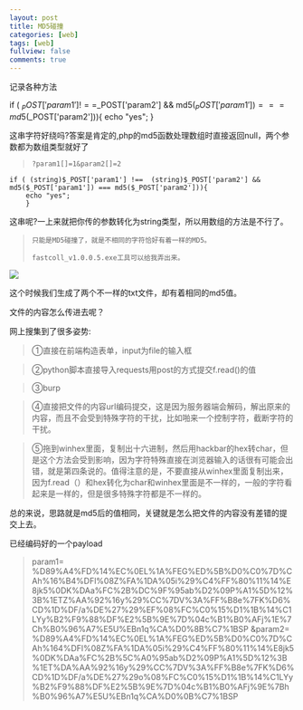 ```yaml
---
layout: post
title: MD5碰撞
categories: [web]
tags: [web]
fullview: false
comments: true
---
```


记录各种方法  
  
if ( $_POST['param1'] !==$_POST['param2'] && md5($_POST['param1']) === md5($_POST['param2'])){
    echo "yes";
        }  



这串字符好绕吗?答案是肯定的,php的md5函数处理数组时直接返回null，两个参数都为数组类型就好了  
>     ?param1[]=1&param2[]=2  

    if ( (string)$_POST['param1'] !==  (string)$_POST['param2'] && md5($_POST['param1']) === md5($_POST['param2'])){
        echo "yes";
        }  

这串呢?一上来就把你传的参数转化为string类型，所以用数组的方法是不行了。  

>     只能是MD5碰撞了，就是不相同的字符恰好有着一样的MD5。   
>     
>     fastcoll_v1.0.0.5.exe工具可以给我弄出来。  
>     
  
 ![](https://i.imgur.com/qzHfHxS.png) 
  
这个时候我们生成了两个不一样的txt文件，却有着相同的md5值。  

文件的内容怎么传进去呢？  

网上搜集到了很多姿势:  

>①直接在前端构造表单，input为file的输入框  

>②python脚本直接导入requests用post的方式提交f.read()的值  

>③burp  

>④直接把文件的内容url编码提交，这是因为服务器端会解码，解出原来的内容，而且不会受到特殊字符的干扰，比如啪来一个控制字符，截断字符的干扰。  

>⑤拖到winhex里面，复制出十六进制，然后用hackbar的hex转char，但是这个方法会受到影响，因为字符特殊直接在浏览器输入的话很有可能会出错，就是第四条说的。值得注意的是，不要直接从winhex里面复制出来，因为f.read（）和hex转化为char和winhex里面是不一样的，一般的字符看起来是一样的，但是很多特殊字符都是不一样的。  

总的来说，思路就是md5后的值相同，关键就是怎么把文件的内容没有差错的提交上去。  

已经编码好的一个payload
  
  

>param1=
%D89%A4%FD%14%EC%0EL%1A%FEG%ED%5B%D0%C0%7D%CAh%16%B4%DFl%08Z%FA%1DA%05i%29%C4%FF%80%11%14%E8jk5%0DK%DAa%FC%2B%DC%9F%95ab%D2%09P%A1%5D%12%3B%1ETZ%AA%92%16y%29%CC%7DV%3A%FF%B8e%7FK%D6%CD%1D%DF/a%DE%27%29%EF%08%FC%C0%15%D1%1B%14%C1LYy%B2%F9%88%DF%E2%5B%9E%7D%04c%B1%B0%AFj%1E%7Ch%B0%96%A7%E5U%EBn1q%CA%D0%8B%C7%1BSP
&param2=
%D89%A4%FD%14%EC%0EL%1A%FEG%ED%5B%D0%C0%7D%CAh%164%DFl%08Z%FA%1DA%05i%29%C4%FF%80%11%14%E8jk5%0DK%DAa%FC%2B%5C%A0%95ab%D2%09P%A1%5D%12%3B%1ET%DA%AA%92%16y%29%CC%7DV%3A%FF%B8e%7FK%D6%CD%1D%DF/a%DE%27%29o%08%FC%C0%15%D1%1B%14%C1LYy%B2%F9%88%DF%E2%5B%9E%7D%04c%B1%B0%AFj%9E%7Bh%B0%96%A7%E5U%EBn1q%CA%D0%0B%C7%1BSP